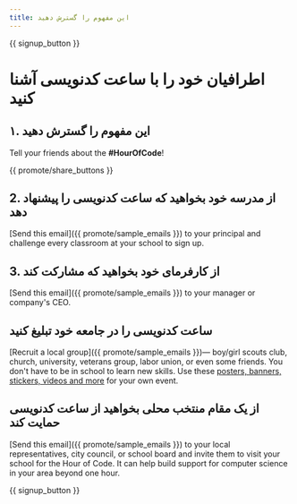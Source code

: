 ```yaml
---
title: این مفهوم را گسترش دهید
---
```


{{ signup_button }}

# اطرافیان خود را با ساعت کدنویسی آشنا کنید

## ۱. این مفهوم را گسترش دهید

Tell your friends about the **#HourOfCode**!

{{ promote/share_buttons }}

## 2. از مدرسه خود بخواهید که ساعت کدنویسی را پیشنهاد دهد

[Send this email]({{ promote/sample_emails }}) to your principal and challenge every classroom at your school to sign up.

## 3. از کارفرمای خود بخواهید که مشارکت کند

[Send this email]({{ promote/sample_emails }}) to your manager or company's CEO.

## ساعت کدنویسی را در جامعه خود تبلیغ کنید

[Recruit a local group]({{ promote/sample_emails }})— boy/girl scouts club, church, university, veterans group, labor union, or even some friends. You don't have to be in school to learn new skills. Use these [posters, banners, stickers, videos and more](/promote/resources) for your own event.

## از یک مقام منتخب محلی بخواهید از ساعت کدنویسی حمایت کند

[Send this email]({{ promote/sample_emails }}) to your local representatives, city council, or school board and invite them to visit your school for the Hour of Code. It can help build support for computer science in your area beyond one hour.

{{ signup_button }}